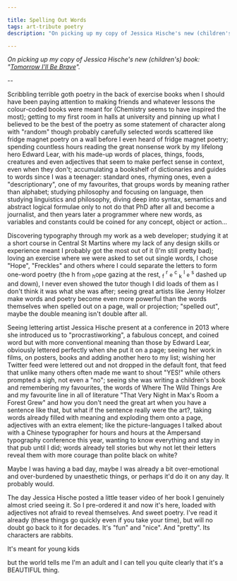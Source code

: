 ```yaml
---

title: Spelling Out Words
tags: art-tribute poetry 
description: "On picking up my copy of Jessica Hische's new (children's) book: 'Tomorrow I'll Be Brave'"

---
```


*On picking up my copy of Jessica Hische's new (children's) book: "[Tomorrow I'll Be Brave](http://jessicahische.is/writing)".*

--

Scribbling terrible goth poetry in the back of exercise books when I should have been paying attention to making friends and whatever lessons the colour-coded books were meant for (Chemistry seems to have inspired the most); getting to my first room in halls at university and pinning up what I believed to be the best of the poetry as some statement of character along with "random" though probably carefully selected words scattered like fridge magnet poetry on a wall before I even heard of fridge magnet poetry; spending countless hours reading the great nonsense work by my lifelong hero Edward Lear, with his made-up words of places, things, foods, creatures and even adjectives that seem to make perfect sense in context, even when they don't; accumulating a bookshelf of dictionaries and guides to words since I was a teenager: standard ones, rhyming ones, even a "descriptionary", one of my favourites, that groups words by meaning rather than alphabet; studying philosophy and focusing on language, then studying linguistics and philosophy, diving deep into syntax, semantics and abstract logical formulae only to not do that PhD after all and become a journalist, and then years later a programmer where new words, as variables and constants could be coined for any concept, object or action...

Discovering typography through my work as a web developer; studying it at a short course in Central St Martins where my lack of any design skills or experience meant I probably got the most out of it (I'm still pretty bad); loving an exercise where we were asked to set out single words, I chose "Hope", "Freckles" and others where I could separate the letters to form one-word poetry (the h from <sub>h</sub>ope gazing at the rest, <sub>f</sub> <sup>r</sup> <small>e</small> <sup>c</sup> <sub>k</sub> <sup>l</sup> <small>e</small> <sup>s</sup> dashed up and down), I never even showed the tutor though I did loads of them as I don't think it was what she was after; seeing great artists like Jenny Holzer make words and poetry become even more powerful than the words themselves when spelled out on a page, wall or projection; "spelled out", maybe the double meaning isn't double after all.

Seeing lettering artist Jessica Hische present at a conference in 2013 where she introduced us to "procrastiworking", a fabulous concept, and coined word but with more conventional meaning than those by Edward Lear, obviously lettered perfectly when she put it on a page; seeing her work in films, on posters, books and adding another hero to my list; wishing her Twitter feed were lettered out and not dropped in the default font, that feed that unlike many others often made me want to shout "YES!" while others prompted a sigh, not even a "no"; seeing she was writing a children's book and remembering my favourites, the words of Where The Wild Things Are and my favourite line in all of literature "That Very Night in Max's Room a Forest Grew" and how you don't need the great art when you have a sentence like that, but what if the sentence really were the art?, taking words already filled with meaning and exploding them onto a page, adjectives with an extra element; like the picture-languages I talked about with a Chinese typographer for hours and hours at the Ampersand typography conference this year, wanting to know everything and stay in that pub until I did; words already tell stories but why not let their letters reveal them with more courage than polite black on white?

Maybe I was having a bad day, maybe I was already a bit over-emotional and over-burdened by unaesthetic things, or perhaps it'd do it on any day. It probably would. 

The day Jessica Hische posted a little teaser video of her book I genuinely almost cried seeing it. So I pre-ordered it and now it's here, loaded with adjectives not afraid to reveal themselves. And sweet poetry. I've read it already (these things go quickly even if you take your time), but will no doubt go back to it for decades. It's "fun" and "nice". And "pretty". Its characters are rabbits.

It's meant for young kids 

but the world tells me I'm an adult and I can tell you quite clearly that it's a BEAUTIFUL thing.
